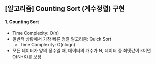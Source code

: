 ## [알고리즘] Counting Sort (계수정렬) 구현

#### 1. Counting Sort

- Time Complexity: O(n)
- 일반적 상황에서 가장 빠른 정렬 알고리즘:  Quick Sort
  - Time Complexity: O(nlogn)
- 모든 데이터가 양의 정수일 때, 데이터의 개수가 N, 데이터 중 최댓값이 k이면 O(N+K)를 보장
